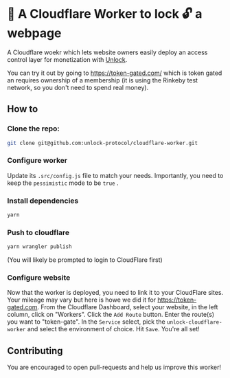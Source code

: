 # 👷 A Cloudflare Worker to lock 🔓 a webpage

A Cloudflare woekr which lets website owners easily deploy an access control layer for monetization with [Unlock](https://unlock-protocol.com).

You can try it out by going to https://token-gated.com/ which is token gated an requires ownership of a membership (it is using the Rinkeby test network, so you don't need to spend real money).

## How to

### Clone the repo:

```bash
git clone git@github.com:unlock-protocol/cloudflare-worker.git
```

### Configure worker

Update its `.src/config.js` file to match your needs. Importantly, you need to keep the `pessimistic` mode to be `true` .

### Install dependencies

```bash
yarn
```

### Push to cloudflare

```bash
yarn wrangler publish
```

(You will likely be prompted to login to CloudFlare first)

### Configure website

Now that the worker is deployed, you need to link it to your CloudFlare sites. Your mileage may vary but here is howe we did it for https://token-gated.com. From the Cloudflare Dashboard, select your website, in the left column, click on "Workers". Click the `Add Route` button. Enter the route(s) you want to "token-gate". In the `Service` select, pick the `unlock-cloudflare-worker` and select the environment of choice. Hit `Save`. You're all set!

## Contributing

You are encouraged to open pull-requests and help us improve this worker!
